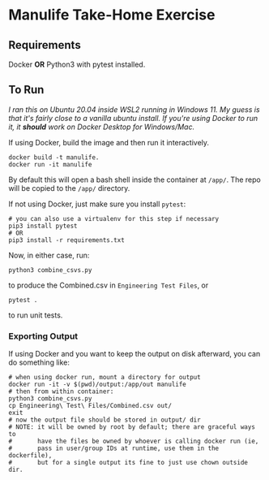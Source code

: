# Manulife Take-Home Exercise
## Requirements
Docker **OR** Python3 with pytest installed. 

## To Run
*I ran this on Ubuntu 20.04 inside WSL2 running in Windows 11. My guess is that it's fairly close to a vanilla ubuntu install. If you're using Docker to run it, it **should** work on Docker Desktop for Windows/Mac.*

If using Docker, build the image and then run it interactively. 
```
docker build -t manulife.
docker run -it manulife
```
By default this will open a bash shell inside the container at `/app/`. The repo will be copied to the `/app/` directory. 

If not using Docker, just make sure you install `pytest`:
```
# you can also use a virtualenv for this step if necessary
pip3 install pytest
# OR 
pip3 install -r requirements.txt
```
Now, in either case, run:
```
python3 combine_csvs.py
```
to produce the Combined.csv in `Engineering Test Files`, or

```
pytest .
```
to run unit tests.

### Exporting Output
If using Docker and you want to keep the output on disk afterward, you can do something like:
```
# when using docker run, mount a directory for output
docker run -it -v $(pwd)/output:/app/out manulife
# then from within container:
python3 combine_csvs.py
cp Engineering\ Test\ Files/Combined.csv out/
exit
# now the output file should be stored in output/ dir
# NOTE: it will be owned by root by default; there are graceful ways to 
#       have the files be owned by whoever is calling docker run (ie, 
#       pass in user/group IDs at runtime, use them in the dockerfile),
#       but for a single output its fine to just use chown outside dir. 
```
